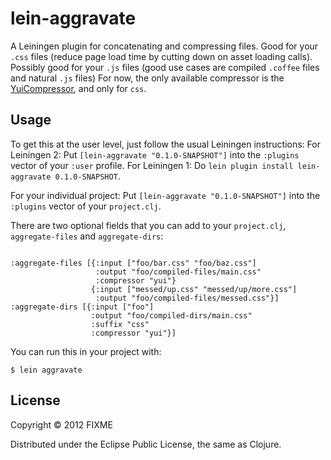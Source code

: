 # lein-aggravate


A Leiningen plugin for concatenating and compressing files. 
Good for your `.css` files (reduce page load time by cutting down on asset loading calls).
Possibly good for your `.js` files (good use cases are compiled `.coffee` files and natural `.js` files)
For now, the only available compressor is the [YuiCompressor](https://github.com/yui/yuicompressor/), and only for `css`.

## Usage

To get this at the user level, just follow the usual Leiningen instructions:
For Leiningen 2: Put `[lein-aggravate "0.1.0-SNAPSHOT"]` into the `:plugins` vector of your `:user` profile.
For Leiningen 1: Do `lein plugin install lein-aggravate 0.1.0-SNAPSHOT`.

For your individual project:
Put `[lein-aggravate "0.1.0-SNAPSHOT"]` into the `:plugins` vector of your `project.clj`.


There are two optional fields that you can add to your `project.clj`, `aggregate-files` and `aggregate-dirs`:

```

:aggregate-files [{:input ["foo/bar.css" "foo/baz.css"]
                   :output "foo/compiled-files/main.css"
                   :compressor "yui"}
                  {:input ["messed/up.css" "messed/up/more.css"]
                   :output "foo/compiled-files/messed.css"}]
:aggregate-dirs [{:input ["foo"]
                  :output "foo/compiled-dirs/main.css"
                  :suffix "css"
                  :compressor "yui"}]
```

You can run this in your project with:
```
$ lein aggravate
```

## License

Copyright © 2012 FIXME

Distributed under the Eclipse Public License, the same as Clojure.
